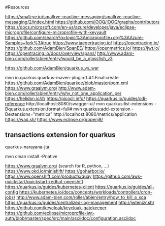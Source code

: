 #Resources

https://smallrye.io/smallrye-reactive-messaging/smallrye-reactive-messaging/2/index.html
https://github.com/jOOQ/jOOQ/graphs/contributors
https://docs.microsoft.com/en-us/azure/developer/java/eclipse-microprofile/configure-microprofile-with-keyvault
https://github.com/search?q=topic%3Amicroprofile+org%3AAzure-Samples+fork%3Atrue
https://www.jaegertracing.io/
https://opentracing.io/
https://github.com/AdamBien/SpanEE/
https://openmetrics.io/
https://jwt.io/
https://opentracing.io/docs/overview/spans/
http://www.adam-bien.com/roller/abien/entry/would_be_a_glassfish_v3

https://github.com/AdamBien/quarkus_vs_war

mvn io.quarkus:quarkus-maven-plugin:1.4.1.Final:create 
https://github.com/AdamBien/quarkee/blob/master/pom.xml
https://www.graalvm.org/
http://www.adam-bien.com/roller/abien/entry/why_not_one_application_per
https://helidon.io/#/
https://picocli.info/
https://quarkus.io/guides/cdi-reference
http://localhost:8080/swagger-ui/
mvn quarkus:list-extensions -Dquarkus.extension.format=full#
mvn quarkus:add-extension -Dextensions="metrics"
http://localhost:8080/metrics/application
https://wad.sh/
https://www.eclipse.org/openj9/

## transactions extension for quarkus
 quarkus-narayana-jta

mvn clean install -Pnative

https://www.graalvm.org/ (search for R, python, ...)
https://www.okd.io/minishift/
https://goharbor.io/
https://www.openshift.com/products/quay
https://github.com/aws-quickstart/quickstart-redhat-openshift
https://quarkus.io/guides/kubernetes-client
https://quarkus.io/guides/all-config
https://kubernetes.io/docs/concepts/workloads/controllers/cron-jobs/
http://www.adam-bien.com/roller/abien/entry/how_to_kill_a_soa
https://quarkus.io/guides/centralized-log-management
http://jwtenizr.sh/
https://github.com/keycloak/keycloak-gatekeeper
https://github.com/eclipse/microprofile-jwt-auth/blob/master/spec/src/main/asciidoc/configuration.asciidoc